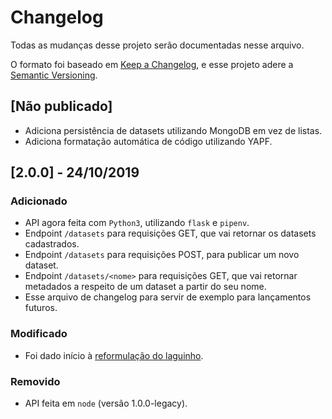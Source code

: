 # Changelog
Todas as mudanças desse projeto serão documentadas nesse arquivo.

O formato foi baseado em [Keep a Changelog](https://keepachangelog.com/pt-BR/1.0.0/),
e esse projeto adere a [Semantic Versioning](https://semver.org/lang/pt-BR/spec/v2.0.0.html).

## [Não publicado]

- Adiciona persistência de datasets utilizando MongoDB em vez de listas.
- Adiciona formatação automática de código utilizando YAPF.

## [2.0.0] - 24/10/2019

### Adicionado

- API agora feita com `Python3`, utilizando `flask` e `pipenv`.
- Endpoint `/datasets` para requisições GET, que vai retornar os datasets cadastrados.
- Endpoint `/datasets` para requisições POST, para publicar um novo dataset.
- Endpoint `/datasets/<nome>` para requisições GET, que vai retornar metadados a respeito de um dataset a partir do seu nome.
- Esse arquivo de changelog para servir de exemplo para lançamentos futuros.

### Modificado

- Foi dado início à [reformulação do laguinho](https://github.com/OpenDevUFCG/laguinho-api/issues/31).

### Removido

- API feita em `node` (versão 1.0.0-legacy).
